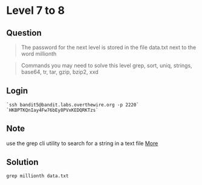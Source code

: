 # Level 7 to 8

## Question

> The password for the next level is stored in the file data.txt next to the word millionth

> Commands you may need to solve this level
> grep, sort, uniq, strings, base64, tr, tar, gzip, bzip2, xxd

## Login

```
`ssh bandit5@bandit.labs.overthewire.org -p 2220`
`HKBPTKQnIay4Fw76bEy8PVxKEDQRKTzs`
```

## Note

use the grep cli utility to search for a string in a text file [More](https://linuxconfig.org/how-to-find-a-string-or-text-in-a-file-on-linux)

## Solution

`grep millionth data.txt`
